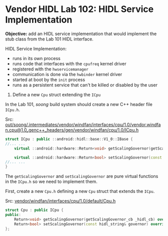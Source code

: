 # Vendor HIDL Lab 102: HIDL Service Implementation

**Objective:** add an HIDL service implementation that would implement the stub class from the Lab 101 HIDL interface.

HIDL Service Implementation:
+ runs in its own process
+ runs code that interfaces with the `cpufreq` kernel driver
+ registered with the `hwservicemanager`
+ communication is done via the `hwbinder` kernel driver
+ started at boot by the `init` process
+ runs as a persistent service that can't be killed or disabled by the user

1. Define a new `Cpu` struct extending the `ICpu`

In the Lab 101, *soong* build system should create a new C++ header file `ICpu.h`.

Src: [out/soong/.intermediates/vendor/windfan/interfaces/cpu/1.0/vendor.windfan.cpu@1.0_genc++_headers/gen/vendor/windfan/cpu/1.0/ICpu.h](./lab1/out/soong/.intermediates/vendor/windfan/interfaces/cpu/1.0/vendor.windfan.cpu@1.0_genc++_headers/gen/vendor/windfan/cpu/1.0/ICpu.h)

```c++
struct ICpu : public ::android::hidl::base::V1_0::IBase {
//... ...
    virtual ::android::hardware::Return<void> getScalingGovernor(getScalingGovernor_cb _hidl_cb) = 0;

    virtual ::android::hardware::Return<bool> setScalingGovernor(const ::android::hardware::hidl_string& governor) = 0;
//... ...
}
```

The `getScalingGovernor` and `setScalingGovernor` are pure virtual functions in the `ICpu.h` so we need to implement them.

First, create a new `Cpu.h` defining a new `Cpu` struct that extends the `ICpu`.

Src: [vendor/windfan/interfaces/cpu/1.0/default/Cpu.h](./lab1/vendor/windfan/interfaces/cpu/1.0/default/Cpu.h)
```c++
struct Cpu : public ICpu {
public:
    Return<void> getScalingGovernor(getScalingGovernor_cb _hidl_cb) override;
    Return<bool> setScalingGovernor(const hidl_string& governor) override;
};
```
